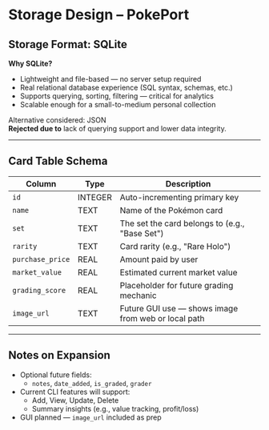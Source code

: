 # Storage Design – PokePort

## Storage Format: SQLite

**Why SQLite?**
- Lightweight and file-based — no server setup required
- Real relational database experience (SQL syntax, schemas, etc.)
- Supports querying, sorting, filtering — critical for analytics
- Scalable enough for a small-to-medium personal collection

Alternative considered: JSON  
**Rejected due to** lack of querying support and lower data integrity.

---

## Card Table Schema

| Column           | Type     | Description |
|------------------|----------|-------------|
| `id`             | INTEGER  | Auto-incrementing primary key |
| `name`           | TEXT     | Name of the Pokémon card |
| `set`            | TEXT     | The set the card belongs to (e.g., "Base Set") |
| `rarity`         | TEXT     | Card rarity (e.g., "Rare Holo") |
| `purchase_price` | REAL     | Amount paid by user |
| `market_value`   | REAL     | Estimated current market value |
| `grading_score`  | REAL     | Placeholder for future grading mechanic |
| `image_url`      | TEXT     | Future GUI use — shows image from web or local path |

---

## Notes on Expansion

- Optional future fields:
  - `notes`, `date_added`, `is_graded`, `grader`
- Current CLI features will support:
  - Add, View, Update, Delete
  - Summary insights (e.g., value tracking, profit/loss)
- GUI planned — `image_url` included as prep


